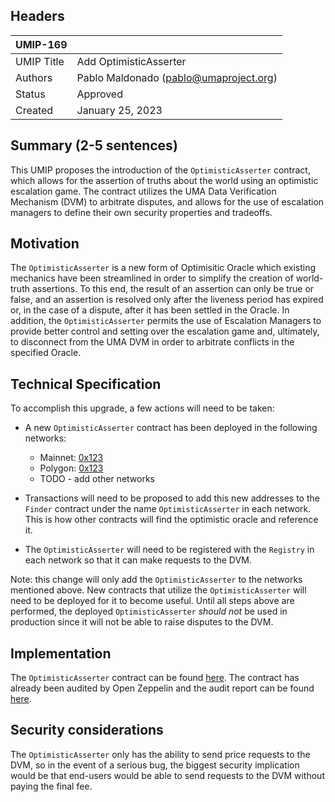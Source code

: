 ## Headers

| UMIP-169   |                                        |
| ---------- | -------------------------------------- |
| UMIP Title | Add OptimisticAsserter                 |
| Authors    | Pablo Maldonado (pablo@umaproject.org) |
| Status     | Approved                               |
| Created    | January 25, 2023                       |

## Summary (2-5 sentences)

This UMIP proposes the introduction of the `OptimisticAsserter` contract, which allows for the assertion of truths about the world using an optimistic escalation game. The contract utilizes the UMA Data Verification Mechanism (DVM) to arbitrate disputes, and allows for the use of escalation managers to define their own security properties and tradeoffs.

## Motivation

The `OptimisticAsserter` is a new form of Optimisitic Oracle which existing mechanics have been streamlined in order to simplify the creation of world-truth assertions. To this end, the result of an assertion can only be true or false, and an assertion is resolved only after the liveness period has expired or, in the case of a dispute, after it has been settled in the Oracle. In addition, the `OptimisticAsserter` permits the use of Escalation Managers to provide better control and setting over the escalation game and, ultimately, to disconnect from the UMA DVM in order to arbitrate conflicts in the specified Oracle.

## Technical Specification

To accomplish this upgrade, a few actions will need to be taken:

- A new `OptimisticAsserter` contract has been deployed in the following networks:

  - Mainnet: [0x123](https://etherscan.io/address/0x123)
  - Polygon: [0x123](https://polygonscan.com/address/0x123)
  - TODO - add other networks

- Transactions will need to be proposed to add this new addresses to the `Finder` contract under the name `OptimisticAsserter` in each network. This is how other contracts will find the optimistic oracle and reference it.
- The `OptimisticAsserter` will need to be registered with the `Registry` in each network so that it can make requests to the DVM.

Note: this change will only add the `OptimisticAsserter` to the networks mentioned above. New contracts that utilize the `OptimisticAsserter` will need to be deployed for it to become useful. Until all steps above are performed, the deployed `OptimisticAsserter` _should not_ be used in production since it will not be able to raise disputes to the DVM.

## Implementation

The `OptimisticAsserter` contract can be found [here](https://github.com/UMAprotocol/protocol/blob/master/packages/core/contracts/optimistic-asserter/implementation/OptimisticAsserter.sol). The contract has already been audited by Open Zeppelin and the audit report can be found [here](TODO).

## Security considerations

The `OptimisticAsserter` only has the ability to send price requests to the DVM, so in the event of a serious bug, the biggest security implication would be that end-users would be able to send requests to the DVM without paying the final fee.
